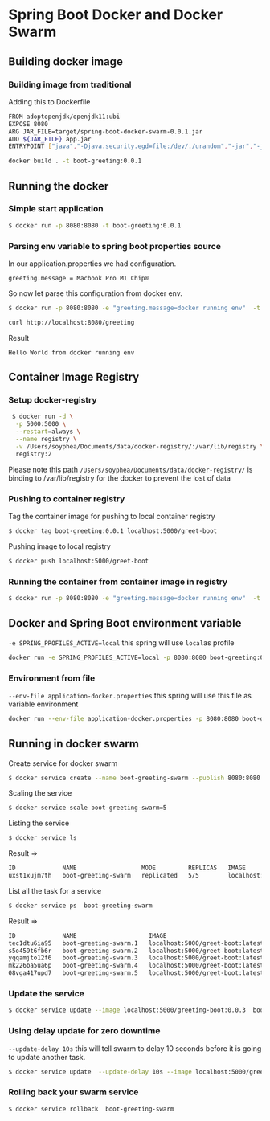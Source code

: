 # Spring Boot Docker and Docker Swarm
## Building docker image
### Building image from traditional
Adding this to Dockerfile
```bash
FROM adoptopenjdk/openjdk11:ubi
EXPOSE 8080
ARG JAR_FILE=target/spring-boot-docker-swarm-0.0.1.jar
ADD ${JAR_FILE} app.jar
ENTRYPOINT ["java","-Djava.security.egd=file:/dev/./urandom","-jar","-jar","/app.jar"]

```
```bash
docker build . -t boot-greeting:0.0.1
````
## Running the docker
### Simple start application
```bash
$ docker run -p 8080:8080 -t boot-greeting:0.0.1
```
### Parsing env variable to spring boot properties source
In our application.properties we had configuration.
```properties
greeting.message = Macbook Pro M1 Chip®
```
So now let parse this configuration from docker env.
```bash
$ docker run -p 8080:8080 -e "greeting.message=docker running env"  -t boot-greeting:0.0.1
```
```bash
curl http://localhost:8080/greeting 
```
Result
```text
Hello World from docker running env
```

## Container Image Registry
### Setup docker-registry
```bash
 $ docker run -d \
  -p 5000:5000 \
  --restart=always \
  --name registry \
  -v /Users/soyphea/Documents/data/docker-registry/:/var/lib/registry \
  registry:2
```
Please note this path `/Users/soyphea/Documents/data/docker-registry/` is binding to /var/lib/registry for the docker to prevent the lost of data
### Pushing to container registry
Tag the container image for pushing to local container registry
```bash
$ docker tag boot-greeting:0.0.1 localhost:5000/greet-boot
```
Pushing image to local registry
```bash
$ docker push localhost:5000/greet-boot
```
### Running the container from container image in registry
```bash
$ docker run -p 8080:8080 -e "greeting.message=docker running env"  -t localhost:5000/greet-boot
```

## Docker and Spring Boot environment variable
`-e SPRING_PROFILES_ACTIVE=local` this spring will use `local`as profile
```bash
docker run -e SPRING_PROFILES_ACTIVE=local -p 8080:8080 boot-greeting:0.0.3
```
### Environment from file
`--env-file application-docker.properties` this spring will use this file as variable environment
```bash
docker run --env-file application-docker.properties -p 8080:8080 boot-greeting:0.0.2
```
## Running in docker swarm 
Create service for docker swarm
```bash
$ docker service create --name boot-greeting-swarm --publish 8080:8080 localhost:5000/greet-boot
```
Scaling the service 
```bash
$ docker service scale boot-greeting-swarm=5
```
Listing the service

```bash
$ docker service ls
```
Result => 
```bash
ID             NAME                  MODE         REPLICAS   IMAGE                              PORTS
uxst1xujm7th   boot-greeting-swarm   replicated   5/5        localhost:5000/greet-boot:latest   *:8080->8080/tcp
```
List all the task for a service
```bash
$ docker service ps  boot-greeting-swarm
```
Result => 
```bash
ID             NAME                    IMAGE                              NODE             DESIRED STATE   CURRENT STATE                ERROR     PORTS
tec1dtu6ia95   boot-greeting-swarm.1   localhost:5000/greet-boot:latest   docker-desktop   Running         Running 4 minutes ago                  
s5o459t6fb6r   boot-greeting-swarm.2   localhost:5000/greet-boot:latest   docker-desktop   Running         Running 4 minutes ago                  
yqqamjto12f6   boot-greeting-swarm.3   localhost:5000/greet-boot:latest   docker-desktop   Running         Running about a minute ago             
mk226ba5ua6p   boot-greeting-swarm.4   localhost:5000/greet-boot:latest   docker-desktop   Running         Running about a minute ago             
08vga417upd7   boot-greeting-swarm.5   localhost:5000/greet-boot:latest   docker-desktop   Running         Running about a minute ago 
```

### Update the service
```bash
$ docker service update --image localhost:5000/greeting-boot:0.0.3  boot-greeting-swarmç
```

### Using delay update for zero downtime 
`--update-delay 10s` this will tell swarm to delay 10 seconds before it is going to update another task.
```bash
$ docker service update  --update-delay 10s --image localhost:5000/greeting-boot:0.0.3  boot-greeting-swarm
```

### Rolling back your swarm service
```bash
$ docker service rollback  boot-greeting-swarm
```
